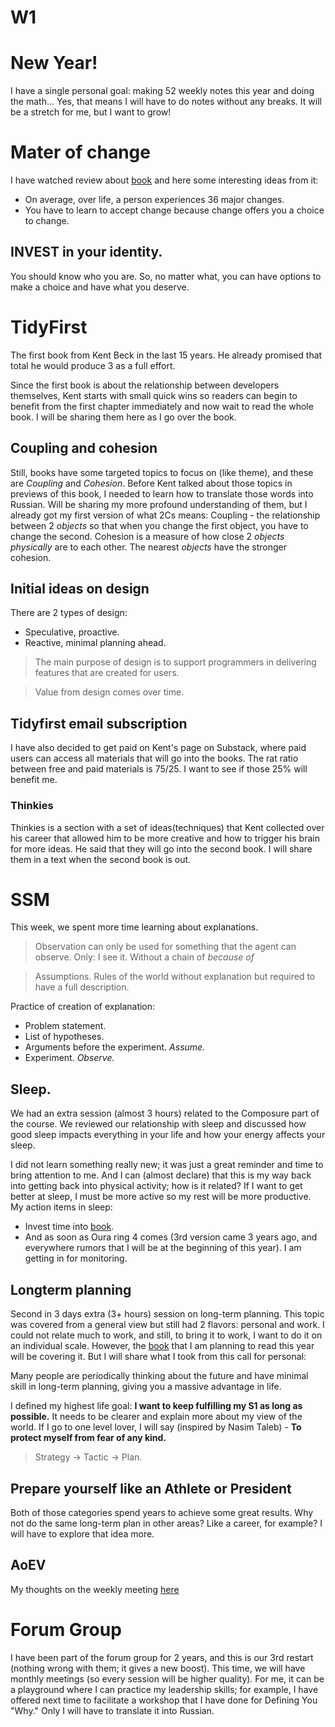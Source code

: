 # W1

# New Year!

I have a single personal goal: making 52 weekly notes this year and doing the math... Yes, that
means I will have to do notes without any breaks. It will be a stretch for me, but I want to grow!

# Mater of change

I have watched review about
[book](https://www.amazon.com/Master-Change-Everything-Changing-Including/dp/B0BSVP2ZDC/ref=sr_1_1?crid=270A3Y8FXH7BU&keywords=master+of+change&qid=1704677664&sprefix=master+of+change%2Caps%2C97&sr=8-1)
and here some interesting ideas from it:

- On average, over life, a person experiences 36 major changes.
- You have to learn to accept change because change offers you a choice to change.

## INVEST in your identity.

You should know who you are. So, no matter what, you can have options to make a choice and have what
you deserve.

# TidyFirst

The first book from Kent Beck in the last 15 years. He already promised that total he would produce
3 as a full effort.

Since the first book is about the relationship between developers themselves, Kent starts with small
quick wins so readers can begin to benefit from the first chapter immediately and now wait to read
the whole book. I will be sharing them here as I go over the book.

## Coupling and cohesion

Still, books have some targeted topics to focus on (like theme), and these are _Coupling_ and
_Cohesion_. Before Kent talked about those topics in previews of this book, I needed to learn how to
translate those words into Russian. Will be sharing my more profound understanding of them, but I
already got my first version of what 2Cs means: Coupling - the relationship between 2 _objects_ so
that when you change the first object, you have to change the second. Cohesion is a measure of how
close 2 _objects_ _physically_ are to each other. The nearest _objects_ have the stronger cohesion.

## Initial ideas on design

There are 2 types of design:

- Speculative, proactive.
- Reactive, minimal planning ahead.

> The main purpose of design is to support programmers in delivering features that are created for
> users.

> Value from design comes over time.

## Tidyfirst email subscription

I have also decided to get paid on Kent's page on Substack, where paid users can access all
materials that will go into the books. The rat ratio between free and paid materials is 75/25. I
want to see if those 25% will benefit me.

### Thinkies

Thinkies is a section with a set of ideas(techniques) that Kent collected over his career that
allowed him to be more creative and how to trigger his brain for more ideas. He said that they will
go into the second book. I will share them in a text when the second book is out.

# SSM

This week, we spent more time learning about explanations.

> Observation can only be used for something that the agent can observe. Only: I see it. Without a
> chain of _because of_

> Assumptions. Rules of the world without explanation but required to have a full description.

Practice of creation of explanation:

- Problem statement.
- List of hypotheses.
- Arguments before the experiment. _Assume._
- Experiment. _Observe._

## Sleep.

We had an extra session (almost 3 hours) related to the Composure part of the course. We reviewed
our relationship with sleep and discussed how good sleep impacts everything in your life and how
your energy affects your sleep.

I did not learn something really new; it was just a great reminder and time to bring attention to
me. And I can (almost declare) that this is my way back into getting back into physical activity;
how is it related? If I want to get better at sleep, I must be more active so my rest will be more
productive. My action items in sleep:

- Invest time into
  [book](https://www.amazon.com/Why-We-Sleep-Matthew-Walker-audiobook/dp/B0752XRB5F/ref=sr_1_1?crid=39SUUHY0OLIVT&keywords=why+we+sleep+by+matthew+walker&qid=1704682418&sprefix=why+we+sleep%2Caps%2C97&sr=8-1).
- And as soon as Oura ring 4 comes (3rd version came 3 years ago, and everywhere rumors that I will
  be at the beginning of this year). I am getting in for monitoring.

## Longterm planning

Second in 3 days extra (3+ hours) session on long-term planning. This topic was covered from a
general view but still had 2 flavors: personal and work. I could not relate much to work, and still,
to bring it to work, I want to do it on an individual scale. However, the
[book](https://www.amazon.com/Book-TameFlow-Constraints-Knowledge-Work-Management/dp/9995744120/ref=sr_1_1_sspa?crid=7KLJ9DVH50GO&keywords=tameflow&qid=1704683227&sprefix=the+tamefl%2Caps%2C103&sr=8-1-spons&ufe=app_do%3Aamzn1.fos.18630bbb-fcbb-42f8-9767-857e17e03685&sp_csd=d2lkZ2V0TmFtZT1zcF9hdGY&psc=1)
that I am planning to read this year will be covering it. But I will share what I took from this
call for personal:

Many people are periodically thinking about the future and have minimal skill in long-term planning,
giving you a massive advantage in life.

I defined my highest life goal: **I want to keep fulfilling my S1 as long as possible.** It needs to
be clearer and explain more about my view of the world. If I go to one level lover, I will say
(inspired by Nasim Taleb) - **To protect myself from fear of any kind.**

> Strategy -> Tactic -> Plan.

## Prepare yourself like an Athlete or President

Both of those categories spend years to achieve some great results. Why not do the same long-term
plan in other areas? Like a career, for example? I will have to explore that idea more.

## AoEV

My thoughts on the weekly meeting [here](https://systemsworld.club/t/aoev/8637)

# Forum Group

I have been part of the forum group for 2 years, and this is our 3rd restart (nothing wrong with
them; it gives a new boost). This time, we will have monthly meetings (so every session will be
higher quality). For me, it can be a playground where I can practice my leadership skills; for
example, I have offered next time to facilitate a workshop that I have done for Defining You "Why."
Only I will have to translate it into Russian.
